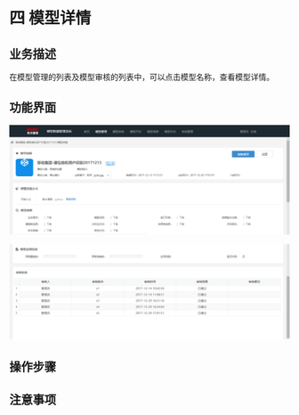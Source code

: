 # 四   模型详情

## 业务描述

在模型管理的列表及模型审核的列表中，可以点击模型名称，查看模型详情。

## 功能界面

![](/assets/模型详情1.png)

![](/assets/模型详情2.png)

## 操作步骤

## 注意事项



